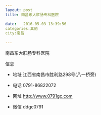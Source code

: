 ```yaml
--- 
layout: post 
title: 南昌东大肛肠专科医院

date:   2016-05-03 13:39:56 
categories:其他  
city:南昌
  
--- 
```

   
南昌东大肛肠专科医院

信息
 - 地址 江西省南昌市胜利路298号(八一桥旁)

 - 电话 0791-86822072

 - 网址 http://www.0791gc.com

 - 微信 ddgc0791


